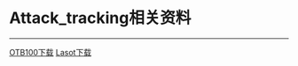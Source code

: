 # Attack_tracking相关资料
***
[OTB100下载](https://blog.csdn.net/qq_17783559/article/details/82079220)
[Lasot下载](https://www.codenong.com/cs107065734/)

